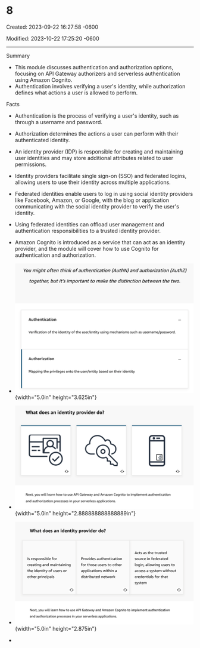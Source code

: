 # 8

Created: 2023-09-22 16:27:58 -0600

Modified: 2023-10-22 17:25:20 -0600

---

Summary

- This module discusses authentication and authorization options, focusing on API Gateway authorizers and serverless authentication using Amazon Cognito.
- Authentication involves verifying a user's identity, while authorization defines what actions a user is allowed to perform.

Facts

- Authentication is the process of verifying a user's identity, such as through a username and password.
- Authorization determines the actions a user can perform with their authenticated identity.
- An identity provider (IDP) is responsible for creating and maintaining user identities and may store additional attributes related to user permissions.
- Identity providers facilitate single sign-on (SSO) and federated logins, allowing users to use their identity across multiple applications.
- Federated identities enable users to log in using social identity providers like Facebook, Amazon, or Google, with the blog or application communicating with the social identity provider to verify the user's identity.
- Using federated identities can offload user management and authentication responsibilities to a trusted identity provider.
- Amazon Cognito is introduced as a service that can act as an identity provider, and the module will cover how to use Cognito for authentication and authorization.
- ![You might often think of authentication (AuthN) and authorization (AuthZ) together, but it's important to make the distinction between the two. Authentication Verification of the identity of the user/entity using mechanisms such as username/password. Authorization Mapping the privileges onto the user/entity based on their identity ](../../../media/AWS-Developing-Serverless-Solutions-on-AWS-Module-3-8-image1.png){width="5.0in" height="3.625in"}



- ![What does an identity provider do? Next, you will learn how to use API Gateway and Amazon Cognito to implement authentication and authorization processes in your serverless applications. ](../../../media/AWS-Developing-Serverless-Solutions-on-AWS-Module-3-8-image2.png){width="5.0in" height="2.888888888888889in"}



- ![What does an identity provider do? Is responsible for creating and maintaining the identity of users or other principals Provides authentication for those users to other applications within a distributed network Acts as the trusted source in federated login, allowing users to access a system without credentials for that system Next, you will learn how to use API Gateway and Amazon Cognito to implement authentication and authorization processes in your serverless applications. ](../../../media/AWS-Developing-Serverless-Solutions-on-AWS-Module-3-8-image3.png){width="5.0in" height="2.875in"}
- 



